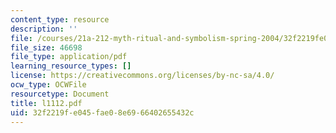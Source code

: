 ```yaml
---
content_type: resource
description: ''
file: /courses/21a-212-myth-ritual-and-symbolism-spring-2004/32f2219fe045fae08e6966402655432c_l1112.pdf
file_size: 46698
file_type: application/pdf
learning_resource_types: []
license: https://creativecommons.org/licenses/by-nc-sa/4.0/
ocw_type: OCWFile
resourcetype: Document
title: l1112.pdf
uid: 32f2219f-e045-fae0-8e69-66402655432c
---
```

